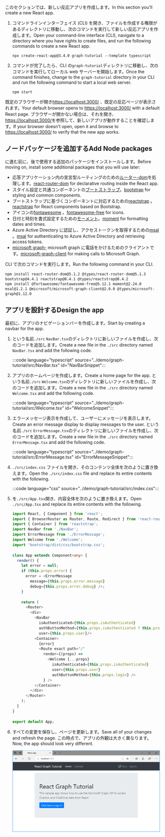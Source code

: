 <!-- markdownlint-disable MD002 MD041 -->

<span data-ttu-id="6fa80-101">このセクションでは、新しい反応アプリを作成します。</span><span class="sxs-lookup"><span data-stu-id="6fa80-101">In this section you'll create a new React app.</span></span>

1. <span data-ttu-id="6fa80-102">コマンドラインインターフェイス (CLI) を開き、ファイルを作成する権限があるディレクトリに移動し、次のコマンドを実行して新しい反応アプリを作成します。</span><span class="sxs-lookup"><span data-stu-id="6fa80-102">Open your command-line interface (CLI), navigate to a directory where you have rights to create files, and run the following commands to create a new React app.</span></span>

    ```Shell
    npx create-react-app@3.4.0 graph-tutorial --template typescript
    ```

1. <span data-ttu-id="6fa80-103">コマンドが完了したら、CLI の`graph-tutorial`ディレクトリに移動し、次のコマンドを実行してローカル web サーバーを開始します。</span><span class="sxs-lookup"><span data-stu-id="6fa80-103">Once the command finishes, change to the `graph-tutorial` directory in your CLI and run the following command to start a local web server.</span></span>

    ```Shell
    npm start
    ```

<span data-ttu-id="6fa80-104">既定のブラウザーが開き[https://localhost:3000/](https://localhost:3000) 、既定の反応ページが表示されます。</span><span class="sxs-lookup"><span data-stu-id="6fa80-104">Your default browser opens to [https://localhost:3000/](https://localhost:3000) with a default React page.</span></span> <span data-ttu-id="6fa80-105">ブラウザーが開かない場合は、それを開き、 [https://localhost:3000/](https://localhost:3000)を参照して、新しいアプリが動作することを確認します。</span><span class="sxs-lookup"><span data-stu-id="6fa80-105">If your browser doesn't open, open it and browse to [https://localhost:3000/](https://localhost:3000) to verify that the new app works.</span></span>

## <a name="add-node-packages"></a><span data-ttu-id="6fa80-106">ノードパッケージを追加する</span><span class="sxs-lookup"><span data-stu-id="6fa80-106">Add Node packages</span></span>

<span data-ttu-id="6fa80-107">に進む前に、後で使用する追加のパッケージをインストールします。</span><span class="sxs-lookup"><span data-stu-id="6fa80-107">Before moving on, install some additional packages that you will use later:</span></span>

- <span data-ttu-id="6fa80-108">応答アプリケーション内の宣言型ルーティングのための[ルーター-dom](https://github.com/ReactTraining/react-router)を処理します。</span><span class="sxs-lookup"><span data-stu-id="6fa80-108">[react-router-dom](https://github.com/ReactTraining/react-router) for declarative routing inside the React app.</span></span>
- <span data-ttu-id="6fa80-109">スタイル設定と共通コンポーネントの[ブートストラップ](https://github.com/twbs/bootstrap)。</span><span class="sxs-lookup"><span data-stu-id="6fa80-109">[bootstrap](https://github.com/twbs/bootstrap) for styling and common components.</span></span>
- <span data-ttu-id="6fa80-110">ブートストラップに基づくコンポーネントに対応するための[reactstrap](https://github.com/reactstrap/reactstrap) 。</span><span class="sxs-lookup"><span data-stu-id="6fa80-110">[reactstrap](https://github.com/reactstrap/reactstrap) for React components based on Bootstrap.</span></span>
- <span data-ttu-id="6fa80-111">アイコンの[fontawesome](https://github.com/FortAwesome/Font-Awesome) 。</span><span class="sxs-lookup"><span data-stu-id="6fa80-111">[fontawesome-free](https://github.com/FortAwesome/Font-Awesome) for icons.</span></span>
- <span data-ttu-id="6fa80-112">日付と時刻を書式設定するための[モーメント](https://github.com/moment/moment)。</span><span class="sxs-lookup"><span data-stu-id="6fa80-112">[moment](https://github.com/moment/moment) for formatting dates and times.</span></span>
- <span data-ttu-id="6fa80-113">Azure Active Directory に認証し、アクセストークンを取得するための[msal](https://github.com/AzureAD/microsoft-authentication-library-for-js) 。</span><span class="sxs-lookup"><span data-stu-id="6fa80-113">[msal](https://github.com/AzureAD/microsoft-authentication-library-for-js) for authenticating to Azure Active Directory and retrieving access tokens.</span></span>
- <span data-ttu-id="6fa80-114">[microsoft graph-](https://github.com/microsoftgraph/msgraph-sdk-javascript) microsoft graph に電話をかけるためのクライアントです。</span><span class="sxs-lookup"><span data-stu-id="6fa80-114">[microsoft-graph-client](https://github.com/microsoftgraph/msgraph-sdk-javascript) for making calls to Microsoft Graph.</span></span>

<span data-ttu-id="6fa80-115">CLI で次のコマンドを実行します。</span><span class="sxs-lookup"><span data-stu-id="6fa80-115">Run the following command in your CLI.</span></span>

```Shell
npm install react-router-dom@5.1.2 @types/react-router-dom@5.1.3 bootstrap@4.4.1 reactstrap@8.4.1 @types/reactstrap@8.4.2
npm install @fortawesome/fontawesome-free@5.12.1 moment@2.24.0 msal@1.2.1 @microsoft/microsoft-graph-client@2.0.0 @types/microsoft-graph@1.12.0
```

## <a name="design-the-app"></a><span data-ttu-id="6fa80-116">アプリを設計する</span><span class="sxs-lookup"><span data-stu-id="6fa80-116">Design the app</span></span>

<span data-ttu-id="6fa80-117">最初に、アプリのナビゲーションバーを作成します。</span><span class="sxs-lookup"><span data-stu-id="6fa80-117">Start by creating a navbar for the app.</span></span>

1. <span data-ttu-id="6fa80-118">という名前`./src` `NavBar.tsx`のディレクトリに新しいファイルを作成し、次のコードを追加します。</span><span class="sxs-lookup"><span data-stu-id="6fa80-118">Create a new file in the `./src` directory named `NavBar.tsx` and add the following code.</span></span>

    :::code language="typescript" source="../demo/graph-tutorial/src/NavBar.tsx" id="NavBarSnippet":::

1. <span data-ttu-id="6fa80-119">アプリのホームページを作成します。</span><span class="sxs-lookup"><span data-stu-id="6fa80-119">Create a home page for the app.</span></span> <span data-ttu-id="6fa80-120">という名前`./src` `Welcome.tsx`のディレクトリに新しいファイルを作成し、次のコードを追加します。</span><span class="sxs-lookup"><span data-stu-id="6fa80-120">Create a new file in the `./src` directory named `Welcome.tsx` and add the following code.</span></span>

    :::code language="typescript" source="../demo/graph-tutorial/src/Welcome.tsx" id="WelcomeSnippet":::

1. <span data-ttu-id="6fa80-121">エラーメッセージ表示を作成して、ユーザーにメッセージを表示します。</span><span class="sxs-lookup"><span data-stu-id="6fa80-121">Create an error message display to display messages to the user.</span></span> <span data-ttu-id="6fa80-122">という名前`./src` `ErrorMessage.tsx`のディレクトリに新しいファイルを作成し、次のコードを追加します。</span><span class="sxs-lookup"><span data-stu-id="6fa80-122">Create a new file in the `./src` directory named `ErrorMessage.tsx` and add the following code.</span></span>

    :::code language="typescript" source="../demo/graph-tutorial/src/ErrorMessage.tsx" id="ErrorMessageSnippet":::

1. <span data-ttu-id="6fa80-123">`./src/index.css` ファイルを開き、そのコンテンツ全体を次のように置き換えます。</span><span class="sxs-lookup"><span data-stu-id="6fa80-123">Open the `./src/index.css` file and replace its entire contents with the following.</span></span>

    :::code language="css" source="../demo/graph-tutorial/src/index.css":::

1. <span data-ttu-id="6fa80-124">を`./src/App.tsx`開き、内容全体を次のように置き換えます。</span><span class="sxs-lookup"><span data-stu-id="6fa80-124">Open `./src/App.tsx` and replace its entire contents with the following.</span></span>

    ```typescript
    import React, { Component } from 'react';
    import { BrowserRouter as Router, Route, Redirect } from 'react-router-dom';
    import { Container } from 'reactstrap';
    import NavBar from './NavBar';
    import ErrorMessage from './ErrorMessage';
    import Welcome from './Welcome';
    import 'bootstrap/dist/css/bootstrap.css';

    class App extends Component<any> {
      render() {
        let error = null;
        if (this.props.error) {
          error = <ErrorMessage
            message={this.props.error.message}
            debug={this.props.error.debug} />;
        }

        return (
          <Router>
            <div>
              <NavBar
                isAuthenticated={this.props.isAuthenticated}
                authButtonMethod={this.props.isAuthenticated ? this.props.logout : this.props.login}
                user={this.props.user}/>
              <Container>
                {error}
                <Route exact path="/"
                  render={(props) =>
                    <Welcome {...props}
                      isAuthenticated={this.props.isAuthenticated}
                      user={this.props.user}
                      authButtonMethod={this.props.login} />
                  } />
              </Container>
            </div>
          </Router>
        );
      }
    }

    export default App;
    ```

1. <span data-ttu-id="6fa80-125">すべての変更を保存し、ページを更新します。</span><span class="sxs-lookup"><span data-stu-id="6fa80-125">Save all of your changes and refresh the page.</span></span> <span data-ttu-id="6fa80-126">この時点で、アプリの外観は大きく異なります。</span><span class="sxs-lookup"><span data-stu-id="6fa80-126">Now, the app should look very different.</span></span>

    ![デザインが変更されたホーム ページのスクリーンショット](images/create-app-01.png)
